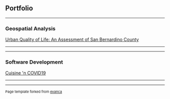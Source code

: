 ## Portfolio

---

### Geospatial Analysis 

[Urban Quality of Life: An Assessment of San Bernardino County
](http://example.com/)


---


---

### Software Development 

[Cuisine 'n COVID19](https://github.com/mvonherrmann-bit/Cuisine_n_COVID19)


---




---
<p style="font-size:11px">Page template forked from <a href="https://github.com/evanca/quick-portfolio">evanca</a></p>
<!-- Remove above link if you don't want to attibute -->
